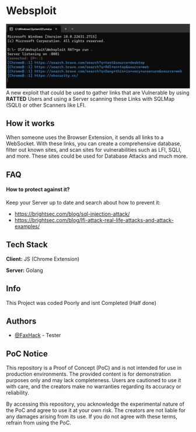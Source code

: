 
# Websploit
![](/image.png)
A new exploit that could be used to gather links that are Vulnerable by using **RATTED** Users and using a Server scanning these Links with SQLMap (SQLI) or other Scanners like LFI.
## How it works

When someone uses the Browser Extension, it sends all links to a WebSocket. 
With these links, you can create a comprehensive database, filter out known sites, and scan sites for vulnerabilities such as LFI, SQLI, and more. These sites could be used for Database Attacks and much more.
## FAQ

#### How to protect against it?

Keep your Server up to date and search about how to prevent it:
- https://brightsec.com/blog/sql-injection-attack/
- https://brightsec.com/blog/lfi-attack-real-life-attacks-and-attack-examples/

## Tech Stack

**Client:** JS (Chrome Extension)

**Server:** Golang

## Info

This Project was coded Poorly and isnt Completed (Half done)


## Authors

- [@FaxHack](https://github.com/Faxhack) - Tester


## PoC Notice
This repository is a Proof of Concept (PoC) and is not intended for use in production environments. The provided content is for demonstration purposes only and may lack completeness. Users are cautioned to use it with care, and the creators make no warranties regarding its accuracy or reliability.

By accessing this repository, you acknowledge the experimental nature of the PoC and agree to use it at your own risk. The creators are not liable for any damages arising from its use. If you do not agree with these terms, refrain from using the PoC.
